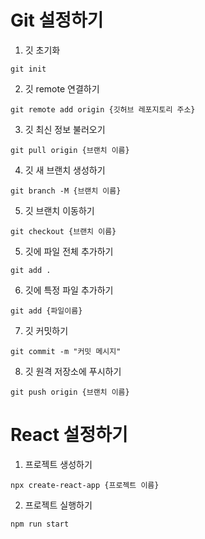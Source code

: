 # Git 설정하기

1. 깃 초기화
```
git init
```

2. 깃 remote 연결하기
```
git remote add origin {깃허브 레포지토리 주소}
```

3. 깃 최신 정보 불러오기
```
git pull origin {브랜치 이름}
```

4. 깃 새 브랜치 생성하기
```
git branch -M {브랜치 이름}
```

5. 깃 브랜치 이동하기
```
git checkout {브랜치 이름}
```

5. 깃에 파일 전체 추가하기
```
git add . 
```

6. 깃에 특정 파일 추가하기
```
git add {파일이름}
```

7. 깃 커밋하기
```
git commit -m "커밋 메시지"
```

8. 깃 원격 저장소에 푸시하기
```
git push origin {브랜치 이름}
```


# React 설정하기

1. 프로젝트 생성하기
```
npx create-react-app {프로젝트 이름}
```

2. 프로젝트 실행하기
```
npm run start
```